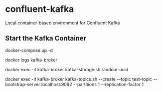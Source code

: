 # confluent-kafka
Local container-based environment for Confluent Kafka



## Start the Kafka Container

docker-compose up -d

docker logs kafka-broker


docker exec -it kafka-broker kafka-storage.sh random-uuid



docker exec -it kafka-broker kafka-topics.sh --create --topic test-topic --bootstrap-server localhost:9092 --partitions 1 --replication-factor 1
